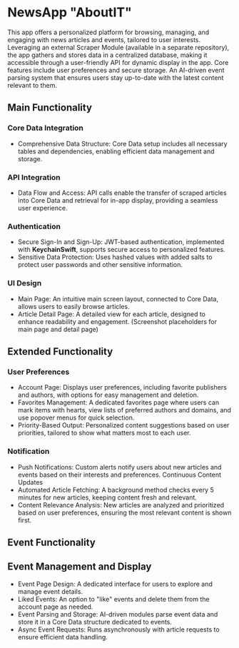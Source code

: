 # NewsApp "AboutIT"

This app offers a personalized platform for browsing, managing, and engaging with news articles and events, tailored to user interests. Leveraging an external Scraper Module (available in a separate repository), the app gathers and stores data in a centralized database, making it accessible through a user-friendly API for dynamic display in the app. Core features include user preferences and secure storage. An AI-driven event parsing system that ensures users stay up-to-date with the latest content relevant to them.

## Main Functionality
### Core Data Integration
* Comprehensive Data Structure: Core Data setup includes all necessary tables and dependencies, enabling efficient data management and storage.
### API Integration
* Data Flow and Access: API calls enable the transfer of scraped articles into Core Data and retrieval for in-app display, providing a seamless user experience.
### Authentication
* Secure Sign-In and Sign-Up: JWT-based authentication, implemented with **KeychainSwift**, supports secure access to personalized features.
* Sensitive Data Protection: Uses hashed values with added salts to protect user passwords and other sensitive information.
### UI Design
* Main Page: An intuitive main screen layout, connected to Core Data, allows users to easily browse articles.
* Article Detail Page: A detailed view for each article, designed to enhance readability and engagement.
(Screenshot placeholders for main page and detail page)

## Extended Functionality
### User Preferences
* Account Page: Displays user preferences, including favorite publishers and authors, with options for easy management and deletion.
* Favorites Management: A dedicated favorites page where users can mark items with hearts, view lists of preferred authors and domains, and use popover menus for quick selection.
* Priority-Based Output: Personalized content suggestions based on user priorities, tailored to show what matters most to each user.
### Notification
* Push Notifications: Custom alerts notify users about new articles and events based on their interests and preferences.
Continuous Content Updates
* Automated Article Fetching: A background method checks every 5 minutes for new articles, keeping content fresh and relevant.
* Content Relevance Analysis: New articles are analyzed and prioritized based on user preferences, ensuring the most relevant content is shown first.

## Event Functionality
## Event Management and Display
* Event Page Design: A dedicated interface for users to explore and manage event details.
* Liked Events: An option to "like" events and delete them from the account page as needed.
* Event Parsing and Storage: AI-driven modules parse event data and store it in a Core Data structure dedicated to events.
* Async Event Requests: Runs asynchronously with article requests to ensure efficient data handling.
